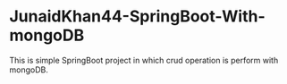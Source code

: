 # JunaidKhan44-SpringBoot-With-mongoDB
This is simple SpringBoot project in which crud operation is perform with mongoDB.
